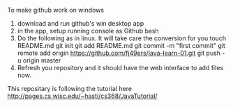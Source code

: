 To make github work on windows
1. download and run github's win desktop app
2. in the app, setup running console as Github bash
3. Do the following as in linux. It will take care the conversion for you 
touch README.md
git init
git add README.md
git commit -m "first commit"
git remote add origin https://github.com/fj49ers/java-learn-01.git
git push -u origin master
4. Refresh you repository and it should have the web interface to add files now. 

This repositary is following the tutorial here
http://pages.cs.wisc.edu/~hasti/cs368/JavaTutorial/
